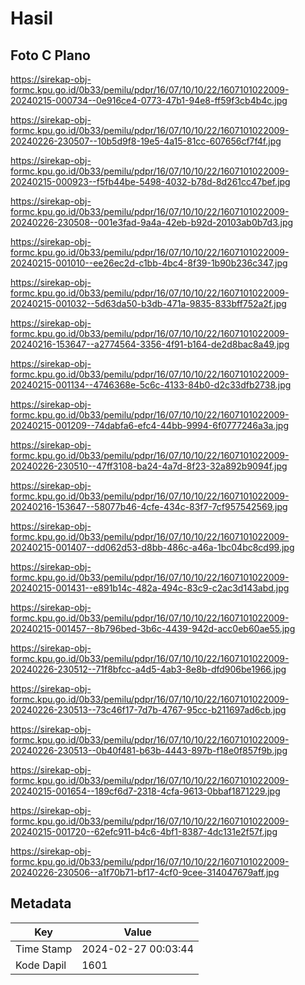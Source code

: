# Hasil

## Foto C Plano

https://sirekap-obj-formc.kpu.go.id/0b33/pemilu/pdpr/16/07/10/10/22/1607101022009-20240215-000734--0e916ce4-0773-47b1-94e8-ff59f3cb4b4c.jpg

https://sirekap-obj-formc.kpu.go.id/0b33/pemilu/pdpr/16/07/10/10/22/1607101022009-20240226-230507--10b5d9f8-19e5-4a15-81cc-607656cf7f4f.jpg

https://sirekap-obj-formc.kpu.go.id/0b33/pemilu/pdpr/16/07/10/10/22/1607101022009-20240215-000923--f5fb44be-5498-4032-b78d-8d261cc47bef.jpg

https://sirekap-obj-formc.kpu.go.id/0b33/pemilu/pdpr/16/07/10/10/22/1607101022009-20240226-230508--001e3fad-9a4a-42eb-b92d-20103ab0b7d3.jpg

https://sirekap-obj-formc.kpu.go.id/0b33/pemilu/pdpr/16/07/10/10/22/1607101022009-20240215-001010--ee26ec2d-c1bb-4bc4-8f39-1b90b236c347.jpg

https://sirekap-obj-formc.kpu.go.id/0b33/pemilu/pdpr/16/07/10/10/22/1607101022009-20240215-001032--5d63da50-b3db-471a-9835-833bff752a2f.jpg

https://sirekap-obj-formc.kpu.go.id/0b33/pemilu/pdpr/16/07/10/10/22/1607101022009-20240216-153647--a2774564-3356-4f91-b164-de2d8bac8a49.jpg

https://sirekap-obj-formc.kpu.go.id/0b33/pemilu/pdpr/16/07/10/10/22/1607101022009-20240215-001134--4746368e-5c6c-4133-84b0-d2c33dfb2738.jpg

https://sirekap-obj-formc.kpu.go.id/0b33/pemilu/pdpr/16/07/10/10/22/1607101022009-20240215-001209--74dabfa6-efc4-44bb-9994-6f0777246a3a.jpg

https://sirekap-obj-formc.kpu.go.id/0b33/pemilu/pdpr/16/07/10/10/22/1607101022009-20240226-230510--47ff3108-ba24-4a7d-8f23-32a892b9094f.jpg

https://sirekap-obj-formc.kpu.go.id/0b33/pemilu/pdpr/16/07/10/10/22/1607101022009-20240216-153647--58077b46-4cfe-434c-83f7-7cf957542569.jpg

https://sirekap-obj-formc.kpu.go.id/0b33/pemilu/pdpr/16/07/10/10/22/1607101022009-20240215-001407--dd062d53-d8bb-486c-a46a-1bc04bc8cd99.jpg

https://sirekap-obj-formc.kpu.go.id/0b33/pemilu/pdpr/16/07/10/10/22/1607101022009-20240215-001431--e891b14c-482a-494c-83c9-c2ac3d143abd.jpg

https://sirekap-obj-formc.kpu.go.id/0b33/pemilu/pdpr/16/07/10/10/22/1607101022009-20240215-001457--8b796bed-3b6c-4439-942d-acc0eb60ae55.jpg

https://sirekap-obj-formc.kpu.go.id/0b33/pemilu/pdpr/16/07/10/10/22/1607101022009-20240226-230512--71f8bfcc-a4d5-4ab3-8e8b-dfd906be1966.jpg

https://sirekap-obj-formc.kpu.go.id/0b33/pemilu/pdpr/16/07/10/10/22/1607101022009-20240226-230513--73c46f17-7d7b-4767-95cc-b211697ad6cb.jpg

https://sirekap-obj-formc.kpu.go.id/0b33/pemilu/pdpr/16/07/10/10/22/1607101022009-20240226-230513--0b40f481-b63b-4443-897b-f18e0f857f9b.jpg

https://sirekap-obj-formc.kpu.go.id/0b33/pemilu/pdpr/16/07/10/10/22/1607101022009-20240215-001654--189cf6d7-2318-4cfa-9613-0bbaf1871229.jpg

https://sirekap-obj-formc.kpu.go.id/0b33/pemilu/pdpr/16/07/10/10/22/1607101022009-20240215-001720--62efc911-b4c6-4bf1-8387-4dc131e2f57f.jpg

https://sirekap-obj-formc.kpu.go.id/0b33/pemilu/pdpr/16/07/10/10/22/1607101022009-20240226-230506--a1f70b71-bf17-4cf0-9cee-314047679aff.jpg


## Metadata

| Key        | Value               |
| ---------- | ------------------- |
| Time Stamp | 2024-02-27 00:03:44 |
| Kode Dapil | 1601                |



